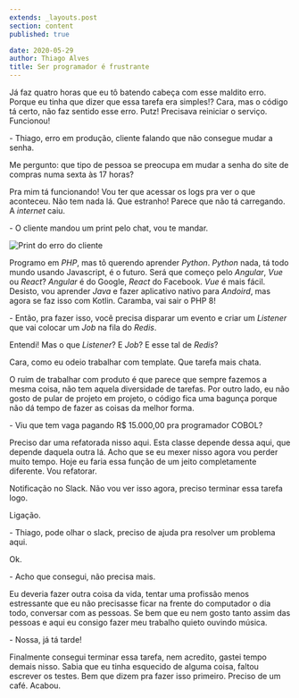 ```yaml
---
extends: _layouts.post
section: content
published: true

date: 2020-05-29
author: Thiago Alves
title: Ser programador é frustrante
---
```


Já faz quatro horas que eu tô batendo cabeça com esse maldito erro. Porque eu tinha que dizer que essa tarefa era
simples!? Cara, mas o código tá certo, não faz sentido esse erro. Putz! Precisava reiniciar o serviço. Funcionou!

\- Thiago, erro em produção, cliente falando que não consegue mudar a senha.

Me pergunto: que tipo de pessoa se preocupa em mudar a senha do site de compras numa sexta às 17 horas?

Pra mim tá funcionando! Vou ter que acessar os logs pra ver o que aconteceu. Não tem nada lá. Que estranho! Parece que
não tá carregando. A _internet_ caiu.

\- O cliente mandou um print pelo chat, vou te mandar.

<img src="/assets/images/post-being-a-programmer-is-frustrating/print.png" alt="Print do erro do cliente"/>

Programo em _PHP_, mas tô querendo aprender _Python_. _Python_ nada, tá todo mundo usando Javascript, é o futuro. Será
que começo pelo _Angular_, _Vue_ ou _React_? _Angular_ é do Google, _React_ do Facebook. _Vue_ é mais fácil. Desisto,
vou aprender _Java_ e fazer aplicativo nativo para _Andoird_, mas agora se faz isso com Kotlin. Caramba, vai sair o PHP
8!

\- Então, pra fazer isso, você precisa disparar um evento e criar um _Listener_ que vai colocar um _Job_ na fila do
_Redis_.

Entendi! Mas o que _Listener_? E _Job_? E esse tal de _Redis_?

Cara, como eu odeio trabalhar com template. Que tarefa mais chata.

O ruim de trabalhar com produto é que parece que sempre fazemos a mesma coisa, não tem aquela diversidade de tarefas.
Por outro lado, eu não gosto de pular de projeto em projeto, o código fica uma bagunça porque não dá tempo de fazer as
coisas da melhor forma.

\- Viu que tem vaga pagando R$ 15.000,00 pra programador COBOL?

Preciso dar uma refatorada nisso aqui. Esta classe depende dessa aqui, que depende daquela outra lá. Acho que se eu
mexer nisso agora vou perder muito tempo. Hoje eu faria essa função de um jeito completamente diferente. Vou refatorar.

Notificação no Slack. Não vou ver isso agora, preciso terminar essa tarefa logo.

Ligação.

\- Thiago, pode olhar o slack, preciso de ajuda pra resolver um problema aqui.

Ok.

\- Acho que consegui, não precisa mais.

Eu deveria fazer outra coisa da vida, tentar uma profissão menos estressante que eu não precisasse ficar na frente do
computador o dia todo, conversar com as pessoas. Se bem que eu nem gosto tanto assim das pessoas e aqui eu consigo fazer
meu trabalho quieto ouvindo música.

\- Nossa, já tá tarde!

Finalmente consegui terminar essa tarefa, nem acredito, gastei tempo demais nisso. Sabia que eu tinha esquecido de
alguma coisa, faltou escrever os testes. Bem que dizem pra fazer isso primeiro. Preciso de um café. Acabou.
